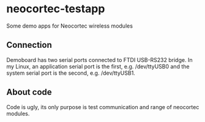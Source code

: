 # neocortec-testapp
Some demo apps for Neocortec wireless modules


## Connection
Demoboard has two serial ports connected to FTDI USB-RS232 bridge. In my Linux, an application serial port is the first, e.g. /dev/ttyUSB0 and the system serial port is the second, e.g. /dev/ttyUSB1.

## About code
Code is ugly, its only purpose is test communication and range of neocortec modules. 
